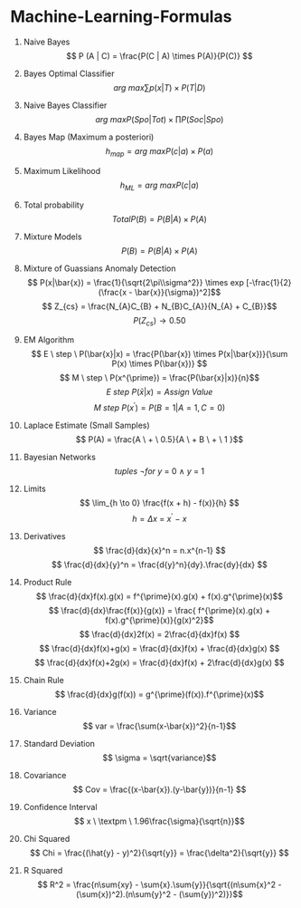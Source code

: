 # Machine-Learning-Formulas

1. Naive Bayes
$$ P (A | C) = \frac{P(C | A) \times P(A)}{P(C)} $$

2. Bayes Optimal Classifier
$$ arg \ max\sum p(x|T) \times P(T|D)$$

3. Naive Bayes Classifier 
$$ arg \ max P(Spo|Tot) \times \prod P(Soc|Spo) $$

4. Bayes Map (Maximum a posteriori)
$$ h_{map} = arg \ max P(c|a) \times P(a) $$

5. Maximum Likelihood
$$ h_{ML}  = arg \ max P(c|a) $$

6. Total probability
$$ Total P(B) = P(B|A) \times P(A) $$

7. Mixture Models
$$ P(B) = P(B|A) \times P(A)$$

8. Mixture of Guassians Anomaly Detection
$$ P(x|\bar{x}) = \frac{1}{\sqrt{2\pi\\sigma^2}} \times exp [-\frac{1}{2}(\frac{x - \bar{x}}{\sigma})^2]$$
$$ Z_{cs} = \frac{N_{A}C_{B} + N_{B}C_{A}}{N_{A} + C_{B}}$$
$$ P(Z_{cs}) \rightarrow  0.50$$

9. EM Algorithm
$$ E \ step \ P(\bar{x}|x) = \frac{P(\bar{x}) \times P(x|\bar{x})}{\sum P(x) \times P(\bar{x})} $$
$$ M \ step \ P(x^{\prime}) = \frac{P(\bar{x}|x)}{n}$$
$$ E \ step  \ P(\bar{x}|x) = Assign \ Value $$
$$ M \ step  \ P(x^{\prime}) = P(B = 1 | A = 1 , C = 0 )$$

10. Laplace Estimate (Small Samples)
$$ P(A) = \frac{A \ + \ 0.5}{A \ + B \ + \ 1 }$$

11. Bayesian Networks
$$ tuples \ \neg for \ y \ = \ 0 \ \land \ y \ = \ 1$$

12. Limits 
$$ \lim_{h \to 0} \frac{f(x + h) - f(x)}{h} $$
$$ h = \Delta{x} \ = \ x^{\prime} \ - \ x  $$

13. Derivatives
$$  \frac{d}{dx}{x}^n = n.x^{n-1} $$
$$ \frac{d}{dx}{y}^n = \frac{d{y}^n}{dy}.\frac{dy}{dx} $$

14. Product Rule
$$ \frac{d}{dx}f(x).g(x) = f^{\prime}(x).g(x) + f(x).g^{\prime}(x)$$
$$ \frac{d}{dx}\frac{f(x)}{g(x)} = \frac{ f^{\prime}(x).g(x) + f(x).g^{\prime}(x)}{g(x)^2}$$
$$ \frac{d}{dx}2f(x) = 2\frac{d}{dx}f(x) $$
$$ \frac{d}{dx}f(x)+g(x) = \frac{d}{dx}f(x) + \frac{d}{dx}g(x) $$
$$ \frac{d}{dx}f(x)+2g(x) = \frac{d}{dx}f(x) + 2\frac{d}{dx}g(x) $$

15. Chain Rule
$$ \frac{d}{dx}g(f(x)) = g^{\prime}(f(x)).f^{\prime}(x)$$

16. Variance
$$ var = \frac{\sum(x-\bar{x})^2}{n-1}$$

17. Standard Deviation
$$ \sigma = \sqrt{variance}$$

18. Covariance
$$ Cov = \frac{(x-\bar{x}).(y-\bar{y})}{n-1} $$

19. Confidence Interval
$$ x \ \textpm \ 1.96\frac{\sigma}{\sqrt{n}}$$

20. Chi Squared
$$ Chi = \frac{(\hat{y} - y)^2}{\sqrt{y}} = \frac{\delta^2}{\sqrt{y}} $$

21. R Squared
$$ R^2 = \frac{n\sum{xy} - \sum{x}.\sum{y}}{\sqrt{(n\sum{x}^2 - (\sum{x})^2).(n\sum{y}^2 - (\sum{y})^2)}}$$
